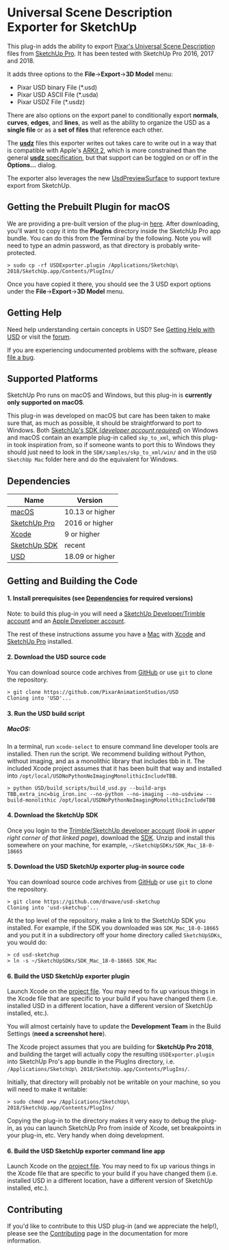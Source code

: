 Universal Scene Description Exporter for SketchUp
=================================================

This plug-in adds the ability to export [Pixar's Universal Scene
Description](http://openusd.org/docs/index.html) files from [SketchUp
Pro](https://www.sketchup.com). It has been tested with SketchUp Pro 2016, 2017 and 2018.

It adds three options to the **File**->**Export**->**3D Model** menu:

- Pixar USD binary File (*.usd)
- Pixar USD ASCII File (*.usda)
- Pixar USDZ  File (*.usdz)

There are also options on the export panel to conditionally export
**normals**, **curves**, **edges**, and **lines**, as well as the ability to organize
the USD as a **single file** or as a **set of files** that reference each
other.

The [**usdz**](https://graphics.pixar.com/usd/docs/Usdz-File-Format-Specification.html) files this exporter writes out takes care to write out in a way that is compatible with Apple's [ARKit 2](https://developer.apple.com/arkit/), which is more constrained than the general  [**usdz** specification](https://graphics.pixar.com/usd/docs/Usdz-File-Format-Specification.html), but that support can be toggled on or off in the **Options...** dialog.

The exporter also leverages the new [UsdPreviewSurface](https://graphics.pixar.com/usd/docs/UsdPreviewSurface-Proposal.html) to support texture export from SketchUp.

Getting the Prebuilt Plugin for macOS
------------------------------

We are providing a pre-built version of the plug-in [here](https://github.com/drwave/usd-sketchup/blob/master/USDExporter.plugin.zip). After downloading, you'll want to copy it into the **PlugIns** directory inside the SketchUp Pro app bundle.  You can do this from the Terminal by the following. Note you will need to type an admin password, as that directory is probably write-protected.

```
> sudo cp -rf USDExporter.plugin /Applications/SketchUp\ 2018/SketchUp.app/Contents/PlugIns/
```
Once you have copied it there, you should see the 3 USD export options under the **File**->**Export**->**3D Model** menu.


Getting Help
------------

Need help understanding certain concepts in USD? See [Getting Help
with USD](http://openusd.org/docs/Getting-Help-with-USD.html) or visit
the [forum](https://groups.google.com/forum/#!forum/usd-interest).

If you are experiencing undocumented problems with the software, please 
[file a bug](https://github.com/drwave/usd-sketchup/issues/new).

Supported Platforms
-------------------

SketchUp Pro runs on macOS and Windows, but this plug-in is **currently
only supported on macOS**.

This plug-in was developed on macOS but care has been taken to make
sure that, as much as possible, it should be straightforward to port
to Windows. Both [SketchUp's SDK (*developer account required*)](https://extensions.sketchup.com/en/developer_center/sketchup_sdk) on Windows and macOS contain an
example plug-in called `skp_to_xml`, which this plug-in took
inspiration from, so if someone wants to port this to Windows they
should just need to look in the `SDK/samples/skp_to_xml/win/` and in
the `USD SketchUp Mac` folder here and do the equivalent for Windows.

Dependencies
------------

| Name | Version |
| ---- | ------- |
| [macOS](https://www.apple.com/mac/) | 10.13 or higher | 
| [SketchUp Pro](https://www.sketchup.com/download/all) | 2016 or higher | 
| [Xcode](https://developer.apple.com/xcode) | 9 or higher |
| [SketchUp SDK](https://extensions.sketchup.com/en/developer_center/sketchup_sdk) | recent|
| [USD](https://github.com/PixarAnimationStudios/USD) | 18.09 or higher |


Getting and Building the Code
-----------------------------


#### 1. Install prerequisites (see [Dependencies](#dependencies) for required versions)

Note: to build this plug-in you will need a [SketchUp Developer/Trimble account](https://developer.sketchup.com/en) and an [Apple Developer account](https://developer.apple.com/account/).

The rest of these instructions assume you have a [Mac](https://www.apple.com/mac/) with [Xcode](https://developer.apple.com/xcode) and [SketchUp Pro](https://www.sketchup.com/download/all) installed.

#### 2. Download the USD source code

You can download source code archives from [GitHub](https://www.github.com/PixarAnimationStudios/USD) or use ```git``` to clone the repository.

```
> git clone https://github.com/PixarAnimationStudios/USD
Cloning into 'USD'...
```

#### 3. Run the USD build script

##### MacOS:

In a terminal, run ```xcode-select``` to ensure command line developer tools are 
installed. Then run the script. We recommend building without Python, without imaging, and as a monolithic library that includes tbb in it. The included Xcode project assumes that it has been built that way and installed into ```/opt/local/USDNoPythonNoImagingMonolithicIncludeTBB```.

```
> python USD/build_scripts/build_usd.py --build-args TBB,extra_inc=big_iron.inc --no-python --no-imaging --no-usdview --build-monolithic /opt/local/USDNoPythonNoImagingMonolithicIncludeTBB
```

#### 4. Download the SketchUp SDK

Once you login to the [Trimble/SketchUp developer account](https://extensions.sketchup.com/en/developer_center/sketchup_sdk) (*look in upper right corner of that linked page*), download the [SDK](https://extensions.sketchup.com/en/developer_center/sketchup_sdk). Unzip and install this somewhere on your machine, for example, ```~/SketchUpSDKs/SDK_Mac_18-0-18665```

#### 5. Download the USD SketchUp exporter plug-in source code

You can download source code archives from [GitHub](https://www.github.com/drwave/usd-sketchup) or use ```git``` to clone the repository.

```
> git clone https://github.com/drwave/usd-sketchup
Cloning into 'usd-sketchup'...
```
At the top level of the repository, make a link to the SketchUp SDK you installed. For example, if the SDK you downloaded was ```SDK_Mac_18-0-18665``` and you put it in a subdirectory off your home directory called ```SketchUpSDKs```, you would do:

```
> cd usd-sketchup
> ln -s ~/SketchUpSDKs/SDK_Mac_18-0-18665 SDK_Mac
```
#### 6. Build the USD SketchUp exporter plugin

Launch Xcode on the [project file](https://github.com/drwave/usd-sketchup/tree/master/usd-sketchup.xcodeproj). You may need to fix up various things in the Xcode file that are specific to your build if you have changed them (i.e. installed USD in a different location, have a different version of SketchUp installed, etc.).

You will almost certainly have to update the **Development Team** in the Build Settings (**need a screenshot here**).

The Xcode project assumes that you are building for **SketchUp Pro 2018**, and building the target will actually copy the resulting ```USDExporter.plugin``` into SketchUp Pro's app bundle in the PlugIns directory, i.e. ```/Applications/SketchUp\ 2018/SketchUp.app/Contents/PlugIns/```.

Initially, that directory will probably not be writable on your machine, so you will need to make it writable:

```
> sudo chmod a+w /Applications/SketchUp\ 2018/SketchUp.app/Contents/PlugIns/
```

Copying the plug-in to the directory makes it very easy to debug the plug-in, as you can launch SketchUp Pro from inside of Xcode, set breakpoints in your plug-in, etc. Very handy when doing development.

#### 6. Build the USD SketchUp exporter command line app

Launch Xcode on the [project file](https://github.com/drwave/usd-sketchup/tree/master/usd-sketchup.xcodeproj). You may need to fix up various things in the Xcode file that are specific to your build if you have changed them (i.e. installed USD in a different location, have a different version of SketchUp installed, etc.).


Contributing
------------

If you'd like to contribute to this USD plug-in (and we appreciate the help!), please see
the [Contributing](http://openusd.org/docs/Contributing-to-USD.html) page in the
documentation for more information.
